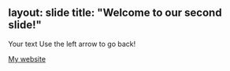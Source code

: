 layout: slide
title: "Welcome to our second slide!"
---
Your text
Use the left arrow to go back!

[My website](http://ignacioprado.com)
